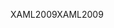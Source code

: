 <span data-ttu-id="a20ae-101">XAML2009</span><span class="sxs-lookup"><span data-stu-id="a20ae-101">XAML2009</span></span>
